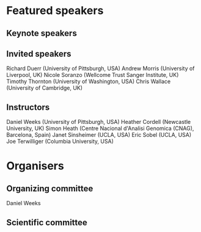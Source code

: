# Featured speakers

## Keynote speakers


## Invited speakers

Richard Duerr (University of Pittsburgh, USA)
Andrew Morris (University of Liverpool, UK)
Nicole Soranzo (Wellcome Trust Sanger Institute, UK)
Timothy Thornton (University of Washington, USA)
Chris Wallace (University of Cambridge, UK)

## Instructors

Daniel Weeks (University of Pittsburgh, USA)
Heather Cordell (Newcastle University, UK)
Simon Heath (Centre Nacional d'Analisi Genomica (CNAG), Barcelona, Spain)
Janet Sinsheimer (UCLA, USA)
Eric Sobel (UCLA, USA)
Joe Terwilliger (Columbia University, USA)

# Organisers


## Organizing committee

Daniel Weeks

## Scientific committee
